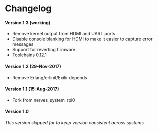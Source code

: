 # Changelog

#### Version 1.3 (working)
* Remove kernel output from HDMI and UART ports
* Disable console blanking for HDMI to make it easier to capture error messages
* Support for reverting firmware
* Toolchains 0.12.1

#### Version 1.2 (29-Nov-2017)
* Remove Erlang/erlinit/Exilir depends

#### Version 1.1 (15-Aug-2017)
* Fork from nerves_system_rpi0

#### Version 1.0
*This version skipped for to keep version consistent across systems*